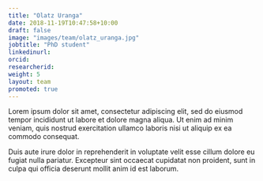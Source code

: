 ```yaml
---
title: "Olatz Uranga"
date: 2018-11-19T10:47:58+10:00
draft: false
image: "images/team/olatz_uranga.jpg"
jobtitle: "PhD student"
linkedinurl:
orcid:
researcherid:
weight: 5
layout: team
promoted: true
---
```


Lorem ipsum dolor sit amet, consectetur adipiscing elit, sed do eiusmod tempor incididunt ut labore et dolore magna aliqua. Ut enim ad minim veniam, quis nostrud exercitation ullamco laboris nisi ut aliquip ex ea commodo consequat.

Duis aute irure dolor in reprehenderit in voluptate velit esse cillum dolore eu fugiat nulla pariatur. Excepteur sint occaecat cupidatat non proident, sunt in culpa qui officia deserunt mollit anim id est laborum.
